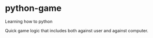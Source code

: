 # python-game
Learning how to python

Quick game logic that includes both against user and against computer. 
